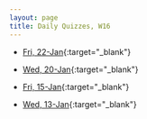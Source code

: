 ```yaml
---
layout: page
title: Daily Quizzes, W16
---
```


<!--
* [Fri, 29-Jan](){:target="_blank"}
* [Wed, 27-Jan](){:target="_blank"}
* [Mon, 25-Jan](){:target="_blank"}

-->
* [Fri, 22-Jan](http://goo.gl/forms/gCxt5byzaG){:target="_blank"}
* [Wed, 20-Jan](http://goo.gl/forms/acdehNdbEI){:target="_blank"}

* [Fri, 15-Jan](http://goo.gl/forms/cZwVAarfKj){:target="_blank"}
* [Wed, 13-Jan](http://goo.gl/forms/8KLiAGqT5h){:target="_blank"}
